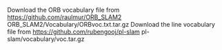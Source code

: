 Download the ORB vocabulary file from https://github.com/raulmur/ORB_SLAM2 ORB_SLAM2/Vocabulary/ORBvoc.txt.tar.gz
Download the line vocabulary file from https://github.com/rubengooj/pl-slam pl-slam/vocabulary/voc.tar.gz
